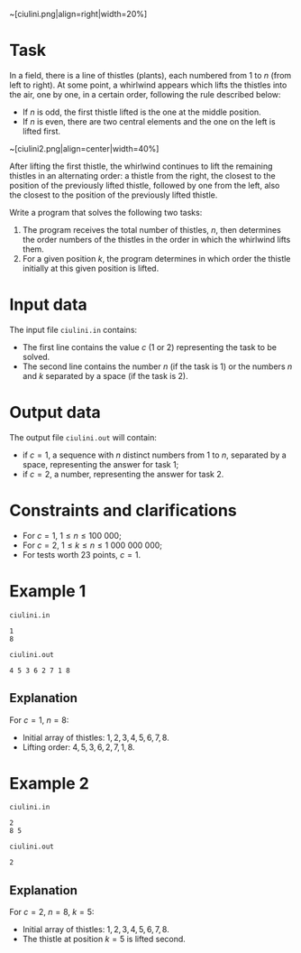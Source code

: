 
~[ciulini.png|align=right|width=20%]

# Task

In a field, there is a line of thistles (plants), each numbered from $1$ to $n$ (from left to right). At some point, a whirlwind appears which lifts the thistles into the air, one by one, in a certain order, following the rule described below:

- If $n$ is odd, the first thistle lifted is the one at the middle position.
- If $n$ is even, there are two central elements and the one on the left is lifted first.

~[ciulini2.png|align=center|width=40%]

After lifting the first thistle, the whirlwind continues to lift the remaining thistles in an alternating order: a thistle from the right, the closest to the position of the previously lifted thistle, followed by one from the left, also the closest to the position of the previously lifted thistle.

Write a program that solves the following two tasks:
1. The program receives the total number of thistles, $n$, then determines the order numbers of the thistles in the order in which the whirlwind lifts them.
2. For a given position $k$, the program determines in which order the thistle initially at this given position is lifted.

# Input data

The input file `ciulini.in` contains:
* The first line contains the value $c$ ($1$ or $2$) representing the task to be solved.
* The second line contains the number $n$ (if the task is $1$) or the numbers $n$ and $k$ separated by a space (if the task is $2$).

# Output data

The output file `ciulini.out` will contain:
* if $c=1$, a sequence with $n$ distinct numbers from $1$ to $n$, separated by a space, representing the answer for task 1;
* if $c=2$, a number, representing the answer for task 2.

# Constraints and clarifications

* For $c = 1$, $1 \leq n \leq 100 \ 000$;
* For $c = 2$, $1 \leq k \leq n \leq 1 \ 000 \ 000 \ 000$;
* For tests worth $23$ points, $c = 1$.

# Example 1

`ciulini.in`
```
1 
8
```
`ciulini.out`
```
4 5 3 6 2 7 1 8
```

## Explanation

For $c = 1$, $n = 8$:
* Initial array of thistles: $1, 2, 3, 4, 5, 6, 7, 8$.
* Lifting order: $4, 5, 3, 6, 2, 7, 1, 8$.

# Example 2

`ciulini.in`
```
2 
8 5
```
`ciulini.out`
```
2
```

## Explanation

For $c = 2$, $n = 8$, $k = 5$:
* Initial array of thistles: $1, 2, 3, 4, 5, 6, 7, 8$.
* The thistle at position $k = 5$ is lifted second.
```
